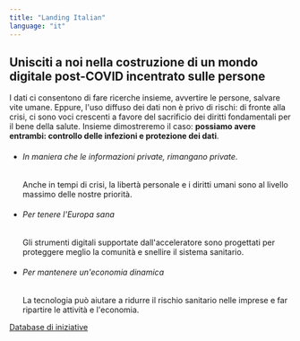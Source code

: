 ```yaml
---
title: "Landing Italian"
language: "it"
---
```


## Unisciti a noi nella costruzione di un mondo digitale post-COVID incentrato sulle persone

I dati ci consentono di fare ricerche insieme, avvertire le persone, salvare vite umane. Eppure, l'uso diffuso dei dati non è privo di rischi: di fronte alla crisi, ci sono voci crescenti a favore del sacrificio dei diritti fondamentali per il bene della salute. Insieme dimostreremo il caso: **possiamo avere entrambi: controllo delle infezioni e protezione dei dati**.

- ###### In maniera che le informazioni private, rimangano private.

  Anche in tempi di crisi, la libertà personale e i diritti umani sono al livello massimo delle nostre priorità.

- ###### Per tenere l'Europa sana

  Gli strumenti digitali supportate dall'acceleratore sono progettati per proteggere meglio la comunità e snellire il sistema sanitario.

- ###### Per mantenere un'economia dinamica

  La tecnologia può aiutare a ridurre il rischio sanitario nelle imprese e far ripartire le attività e l'economia.

[Database di iniziative](/it/database)
